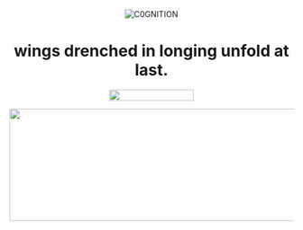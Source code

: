 ## 

<p align="center"> <img src="https://komarev.com/ghpvc/?username=C0GNITION&label=poop%20shards&color=b05438&style=flat" alt="C0GNITION" /> </p>
<h1 align="center">wings drenched in longing unfold at last.</h1>
<p align="center"> 
  <img width="150" height="20" src="https://media.discordapp.net/attachments/1299154542591606806/1339834900936785930/image.gif?ex=67b029fd&is=67aed87d&hm=87b67f3098fad84510617a087a6933de70c24e7982c044bb58d8eb3df155280a&=&width=225&height=30">
<p align="center"> 
  <img width="600" height="200" src="https://cdn.discordapp.com/attachments/802907871636881418/1339948084511248455/image_1_1.png?ex=67b09366&is=67af41e6&hm=c2a10142089d0d1cf8fe4ffbf0de188373ddc2e30e16faab0c1515a58a085577&">
</p>



